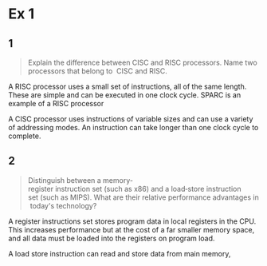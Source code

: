 # Ex 1

## 1

>Explain the difference between CISC and RISC processors. Name two processors that belong to  CISC and RISC.

A RISC processor uses a small set of instructions, all of the same length. These are simple and can be executed in one clock cycle. SPARC is an example of a RISC processor

A CISC processor uses instructions of variable sizes and can use a variety of addressing modes. An instruction can take longer than one clock cycle to complete.


## 2

>Distinguish between a memory-register instruction set (such as x86) and a load‐store instruction  set (such as MIPS). What are their relative performance advantages in today's technology?

A register instructions set stores program data in local registers in the CPU. This increases performance but at the cost of a far smaller memory space, and all data must be loaded into the registers on program load.

A load store instruction can read and store data from main memory, 